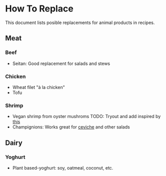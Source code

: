# How To Replace
This document lists posible replacements for animal products in recipes.

## Meat
### Beef
* Seitan: Good replacement for salads and stews

### Chicken
* Wheat filet "à la chicken"
* Tofu

### Shrimp
* Vegan shrimp from oyster mushroms TODO: Tryout and add inspired by [this](https://olivesfordinner.com/2017/05/vegan-shrimp.html)
* Champignions: Works great for [ceviche](https://github.com/andreamalhera/committed_meals/blob/master/recipes/salads_and_appetizers/ceviche.md) and other salads

## Dairy
### Yoghurt
* Plant based-yoghurt: soy, oatmeal, coconut, etc.
